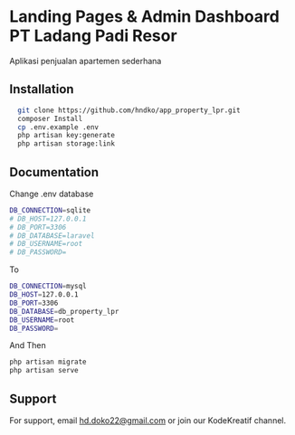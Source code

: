 # Landing Pages & Admin Dashboard PT Ladang Padi Resor

Aplikasi penjualan apartemen sederhana

## Installation

```bash
  git clone https://github.com/hndko/app_property_lpr.git
  composer Install
  cp .env.example .env
  php artisan key:generate
  php artisan storage:link
```

## Documentation

Change .env database

```bash
DB_CONNECTION=sqlite
# DB_HOST=127.0.0.1
# DB_PORT=3306
# DB_DATABASE=laravel
# DB_USERNAME=root
# DB_PASSWORD=
```

To

```bash
DB_CONNECTION=mysql
DB_HOST=127.0.0.1
DB_PORT=3306
DB_DATABASE=db_property_lpr
DB_USERNAME=root
DB_PASSWORD=
```

And Then

```bash
php artisan migrate
php artisan serve
```

## Support

For support, email hd.doko22@gmail.com or join our KodeKreatif channel.
